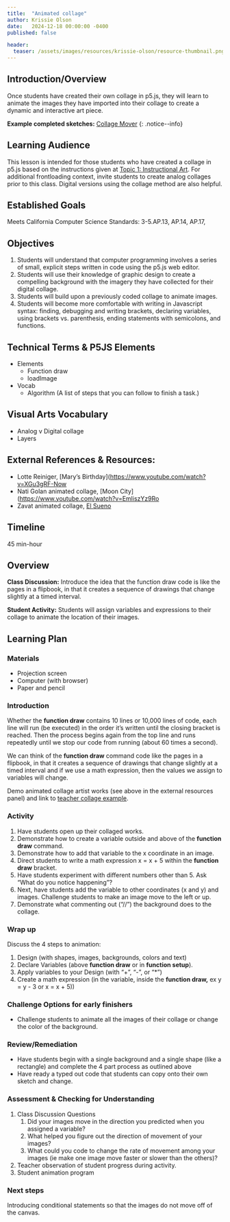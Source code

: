 ```yaml
---
title:  "Animated collage"
author: Krissie Olson
date:   2024-12-18 00:00:00 -0400
published: false

header:
  teaser: /assets/images/resources/krissie-olson/resource-thumbnail.png
---
```


## Introduction/Overview

Once students have created their own collage in p5.js, they will learn to animate the images they have imported into their collage to create a dynamic and interactive art piece. 

**Example completed sketches:** [Collage Mover](https://editor.p5js.org/krissie.olson/sketches/0_6CmRjmW)
{: .notice--info}

## Learning Audience

This lesson is intended for those students who have created a collage in p5.js based on the instructions given at [Topic 1: Instructional Art](https://docs.google.com/document/d/15e8wWkGawdsb5mJHbUPcfmIKxIK8-W4g2T2eMA7OLoc/edit?usp=sharing). For additional frontloading context, invite students to create analog collages prior to this class. Digital versions using the collage method are also helpful. 

## Established Goals

Meets California Computer Science Standards: 3-5.AP.13, AP.14, AP.17,

## Objectives

1. Students will understand that computer programming involves a series of small, explicit steps written in code using the p5.js web editor.  
2. Students will use their knowledge of graphic design to create a compelling background with the imagery they have collected for their digital collage.  
3. Students will build upon a previously coded collage to animate images.  
4. Students will become more comfortable with writing in Javascript syntax: finding, debugging and writing brackets, declaring variables, using brackets vs. parenthesis, ending statements with semicolons, and functions.

## Technical Terms & P5JS Elements

- Elements
    * Function draw
    * loadImage
- Vocab
    * Algorithm (A list of steps that you can follow to finish a task.)

## Visual Arts Vocabulary

- Analog v Digital collage
- Layers

## External References & Resources:

- Lotte Reiniger, [Mary’s Birthday](https://www.youtube.com/watch?v=XGu3gRF-Now
- Nati Golan animated collage, [Moon City](https://www.youtube.com/watch?v=EmliszYz9Ro
- Zavat animated collage, [El Sueno](https://www.youtube.com/watch?v=LFvERXbr-y0)

## Timeline

45 min-hour

## Overview

**Class Discussion:** Introduce the idea that the function draw code is like the pages in a flipbook, in that it creates a sequence of drawings that change slightly at a timed interval.
  
**Student Activity:** Students will assign variables and expressions to their collage to animate the location of their images.

## Learning Plan

### Materials

- Projection screen  
- Computer (with browser)  
- Paper and pencil

### Introduction

Whether the **function draw** contains 10 lines or 10,000 lines of code, each line will run (be executed) in the order it’s written until the closing bracket is reached. Then the process begins again from the top line and runs repeatedly until we stop our code from running (about 60 times a second).

We can think of the **function draw** command code like the pages in a flipbook, in that it creates a sequence of drawings that change slightly at a timed interval and if we use a math expression, then the values we assign to variables will change.

Demo animated collage artist works (see above in the external resources panel) and link to [teacher collage example](https://editor.p5js.org/krissie.olson/sketches/0\_6CmRjmW).

### Activity

1. Have students open up their collaged works.
2. Demonstrate how to create a variable outside and above of the **function draw** command.   
3. Demonstrate how to add that variable to the x coordinate in an image.
4. Direct students to write a math expression x \= x \+ 5 within the **function draw** bracket.  
5. Have students experiment with different numbers other than 5\. Ask “What do you notice happening”?
6. Next, have students add the variable to other coordinates (x and y) and images. Challenge students to make an image move to the left or up.
7. Demonstrate what commenting out (“//”) the background does to the collage.
   
### Wrap up

Discuss the 4 steps to animation:

1. Design (with shapes, images, backgrounds, colors and text)  
2. Declare Variables (above **function draw** or in **function setup**).  
3. Apply variables to your Design (with “+”, “-”, or “\*”)  
4. Create a math expression (in the variable, inside the **function draw,** ex y = y - 3 or x = x + 5))

### Challenge Options for early finishers

- Challenge students to animate all the images of their collage or change the color of the background.

### Review/Remediation

- Have students begin with a single background and a single shape (like a rectangle) and complete the 4 part process as outlined above  
- Have ready a typed out code that students can copy onto their own sketch and change. 

### Assessment &  Checking for Understanding

1. Class Discussion Questions
   1. Did your images move in the direction you predicted when you assigned a variable?
   2. What helped you figure out the direction of movement of your images?
   3. What could you code to change the rate of movement among your images (ie make one image move faster or slower than the others)?
2. Teacher observation of student progress during activity.
3. Student animation program

### Next steps

Introducing conditional statements so that the images do not move off of the canvas.

